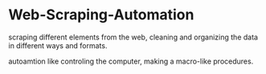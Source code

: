 # Web-Scraping-Automation

scraping different elements from the web, cleaning and organizing the data in different ways and formats. 

autoamtion like controling the computer, making a macro-like procedures.
